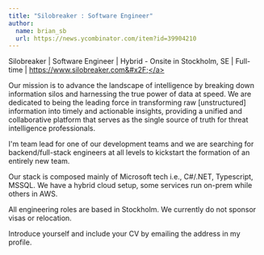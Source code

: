 ```yaml
---
title: "Silobreaker : Software Engineer"
author:
  name: brian_sb
  url: https://news.ycombinator.com/item?id=39904210
---
```

Silobreaker | Software Engineer | Hybrid - Onsite in Stockholm, SE | Full-time | <a href="https:&#x2F;&#x2F;www.silobreaker.com&#x2F;" rel="nofollow">https:&#x2F;&#x2F;www.silobreaker.com&#x2F;</a>

Our mission is to advance the landscape of intelligence by breaking down information silos and harnessing the true power of data at speed. We are dedicated to being the leading force in transforming raw [unstructured] information into timely and actionable insights, providing a unified and collaborative platform that serves as the single source of truth for threat intelligence professionals.

I&#x27;m team lead for one of our development teams and we are searching for backend&#x2F;full-stack engineers at all levels to kickstart the formation of an entirely new team.

Our stack is composed mainly of Microsoft tech i.e., C#&#x2F;.NET, Typescript, MSSQL. We have a hybrid cloud setup, some services run on-prem while others in AWS.

All engineering roles are based in Stockholm. We currently do not sponsor visas or relocation.

Introduce yourself and include your CV by emailing the address in my profile.
